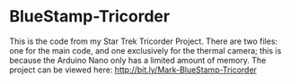 # BlueStamp-Tricorder
This is the code from my Star Trek Tricorder Project. There are two files: one for the main code, and one exclusively for the thermal camera; this is because the Arduino Nano only has a limited amount of memory. The project can be viewed here: http://bit.ly/Mark-BlueStamp-Tricorder
